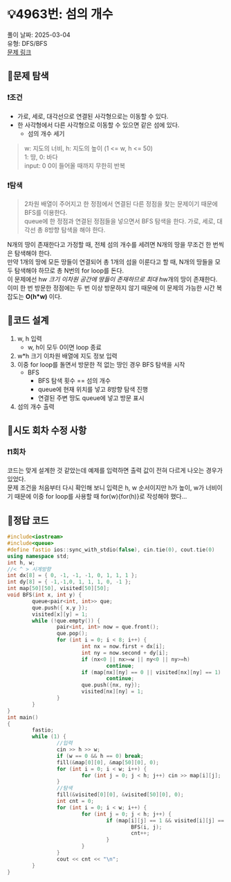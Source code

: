# :bulb:4963번: 섬의 개수
풀이 날짜: 2025-03-04  
유형: DFS/BFS  
[문제 링크](https://www.acmicpc.net/problem/4963) 

## :pushpin:문제 탐색
### :heavy_exclamation_mark:조건
* 가로, 세로, 대각선으로 연결된 사각형으로는 이동할 수 있다.  
* 한 사각형에서 다른 사각형으로 이동할 수 있으면 같은 섬에 있다.  
  + 섬의 개수 세기  
> w: 지도의 너비, h: 지도의 높이 (1 <= w, h <= 50)  
> 1: 땅, 0: 바다  
> input: 0 0이 들어올 때까지 무한히 반복  

### :heavy_exclamation_mark:탐색
> 2차원 배열이 주어지고 한 정점에서 연결된 다른 정점을 찾는 문제이기 때문에 BFS를 이용한다.  
> queue에 한 정점과 연결된 정점들을 넣으면서 BFS 탐색을 한다.
> 가로, 세로, 대각선 총 8방향 탐색을 해야 한다. 

N개의 땅이 존재한다고 가정할 때, 전체 섬의 개수를 세려면 N개의 땅을 무조건 한 번씩은 탐색해야 한다.  
만약 1개의 땅에 모든 땅들이 연결되어 총 1개의 섬을 이룬다고 할 때, N개의 땅들을 모두 탐색해야 하므로 총 N번의 for loop를 돈다.  
이 문제에선 h*w 크기 이차원 공간에 땅들이 존재하므로 최대 h*w개의 땅이 존재한다.  
이미 한 번 방문한 정점에는 두 번 이상 방문하지 않기 때문에 이 문제의 가능한 시간 복잡도는 **O(h*w)** 이다.  

## :pushpin:코드 설계
1. w, h 입력
   + w, h이 모두 0이면 loop 종료
2. w*h 크기 이차원 배열에 지도 정보 입력
3. 이중 for loop를 돌면서 방문한 적 없는 땅인 경우 BFS 탐색을 시작
   + BFS
     - BFS 탐색 횟수 == 섬의 개수  
     - queue에 현재 위치를 넣고 8방향 탐색 진행
     - 연결된 주변 땅도 queue에 넣고 방문 표시
4. 섬의 개수 출력

## :pushpin:시도 회차 수정 사항
### :heavy_exclamation_mark:1회차
코드는 맞게 설계한 것 같았는데 예제를 입력하면 출력 값이 전혀 다르게 나오는 경우가 있었다.  
문제 조건을 처음부터 다시 확인해 보니 입력은 h, w 순서이지만 h가 높이, w가 너비이기 때문에 이중 for loop를 사용할 때 for(w){for(h)}로 작성해야 했다...

## :pushpin:정답 코드
``` c++
#include<iostream>
#include<queue>
#define fastio ios::sync_with_stdio(false), cin.tie(0), cout.tie(0)
using namespace std;
int h, w;
//< ^ > 시계방향
int dx[8] = { 0, -1, -1, -1, 0, 1, 1, 1 };
int dy[8] = { -1,-1,0, 1, 1, 1, 0, -1 };
int map[50][50], visited[50][50];
void BFS(int x, int y) {
        queue<pair<int, int>> que;
        que.push({ x,y });
        visited[x][y] = 1;
        while (!que.empty()) {
                pair<int, int> now = que.front();
                que.pop();
                for (int i = 0; i < 8; i++) {
                        int nx = now.first + dx[i];
                        int ny = now.second + dy[i];
                        if (nx<0 || nx>=w || ny<0 || ny>=h)
                                continue;
                        if (map[nx][ny] == 0 || visited[nx][ny] == 1)
                                continue;
                        que.push({nx, ny});
                        visited[nx][ny] = 1;
                }
        }
}
int main()
{
        fastio;
        while (1) {
                //입력
                cin >> h >> w;
                if (w == 0 && h == 0) break;
                fill(&map[0][0], &map[50][0], 0);
                for (int i = 0; i < w; i++) {
                        for (int j = 0; j < h; j++) cin >> map[i][j];
                }
                //탐색
                fill(&visited[0][0], &visited[50][0], 0);
                int cnt = 0;
                for (int i = 0; i < w; i++) {
                        for (int j = 0; j < h; j++) {
                                if (map[i][j] == 1 && visited[i][j] == 0) {
                                        BFS(i, j);
                                        cnt++;
                                }
                        }
                }
                cout << cnt << "\n";
        }
}
```


